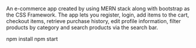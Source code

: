 <!-- SIMPLE DESCRIPTION -->

An e-commerce app created by using MERN stack along with bootstrap as the CSS Framework. The app lets you register, login, add items to the cart, checkout items, retrieve purchase history, edit profile information, filter products by category and search products via the search bar.

<!-- BUILD INSTRUCTIONS -->

npm install
npm start
